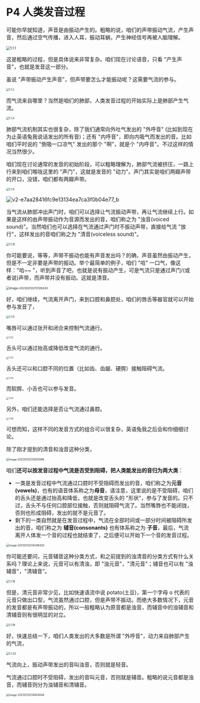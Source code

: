 # P4 人类发音过程

可能你早就知道，声音是由振动产生的。粗略的说，咱们的声带振动气流，产生声音，然后通过空气传播，进入人耳，振动耳蜗，产生神经信号再被人脑理解。

<img src="readme.assets/1.1.1.png" alt="1.1.1" style="zoom:67%;" />

这是粗略的过程，但是具体说来非常复杂。咱们现在讨论语音，只看 "产生声音"，也就是发音这一部分。

虽说 "声带振动产生声音"，但声带要怎么才能振动呢？这需要气流的参与。

<img src="readme.assets/1.1.2.png" alt="1.1.2" style="zoom: 50%;" />

而气流来自哪里？当然是咱们的肺部，人类发音过程的开始实际上是肺部产生气流。

<img src="readme.assets/1.1.4.png" alt="1.1.4" style="zoom: 50%;" />

肺部气流机制其实也很复杂，除了我们通常向外吐气发出的 "外呼音" (比如到现在为止英语兔我说话发出的所有音)；还有 "内呼音"，即向内吸气而发出的音。比如咱们平时说的 "倒吸一口凉气" 发出的那个 "啊"，就是个 "内呼音"。不过这样的情况当然很少。

咱们现在讨论通常的发音的初始阶段，可以粗略理解为，肺部气流被挤压，一路上行来到咱们喉咙这里的 "声门"，这就是发音的 "动力"。声门其实是咱们两瓣声带的开口，没错，咱们都有两瓣声带。

<img src="readme.assets/1.1.9.png" alt="1.1.9" style="zoom: 50%;" />

![v2-e7aa28416fc9e13134ea7ca3f0b04e77_b](readme.assets/v2-e7aa28416fc9e13134ea7ca3f0b04e77_b.gif)

当气流从肺部冲出声门时，咱们可以选择让气流振动声带，再让气流继续上行。如果是这样的由声带振动作为音源而发出的音，咱们称之为 "浊音(voiced sound)"。当然咱们也可以选择在气流通过声门时不振动声带，直接给气流 "放行"，这样发出的音咱们称之为 "清音(voiceless sound)"。

<img src="readme.assets/1.1.10.png" alt="1.1.10" style="zoom:50%;" />

你可能要说，等等，声带不振动也能有声音发出吗？的确，声音虽然由振动产生，但是不一定非要是声带的振动。举个最简单的例子，咱们 "哈" 一口气，像这样："哈~~ "，听到声音了吧，也就是说有振动产生，可是气流只是通过声门/(或者说)声带，而声带并没有振动。这就是清音。

<img src="readme.assets/image-20230312213126330.png" alt="image-20230312213126330" style="zoom:56%;" />

好，咱们继续，气流离开声门，来到口腔和鼻腔处，咱们的唇舌等器官就可以开始参与发音了，

<img src="readme.assets/1.1.11.png" alt="1.1.11" style="zoom:50%;" />

嘴唇可以通过张开和闭合来控制气流通行。

<img src="readme.assets/1.1.12.png" alt="1.1.12" style="zoom:40%;" />

舌头可以通过抬高或降低改变气流的通行。 

<img src="readme.assets/1.1.13.png" alt="1.1.13" style="zoom:40%;" />

舌头还可以和口腔不同的位置（比如齿、齿龈、硬腭）接触阻碍气流。

<img src="readme.assets/1.1.14.png" alt="1.1.14" style="zoom:40%;" />

而软腭、小舌也可以参与发音。

<img src="readme.assets/1.1.15.png" alt="1.1.15" style="zoom:40%;" />

另外，咱们还能选择是否让气流通过鼻腔。

<img src="readme.assets/1.1.16.png" alt="1.1.16" style="zoom:40%;" />

可想而知，这样不同的发音方式的组合可以很复杂，英语兔我之后会和你细细讨论。

除了刚才提到的清音和浊音这种分类，

<img src="readme.assets/image-20230312213820086.png" alt="image-20230312213820086" style="zoom:50%;" />

咱们**还可以按发音过程中气流是否受到阻碍，把人类能发出的音归为两大类**：

- 一类是发音过程中气流通过口腔时不受阻碍而发出的音，咱们称之为**元音(vowels)**，也有的语音体系称之为**母音**，请注意，这里说的是不受阻碍，咱们的舌头还是通过抬高和降低，也就是改变舌头的 "形状"，参与了发音的。只不过，舌头不与任何口腔部位接触，否则就阻碍气流了。当然嘴唇也不能闭拢，否则也形成阻碍，发出的就不是元音了。
- 剩下的一类自然就是在发音过程中，气流在全部时间或一部分时间被阻碍所发出的音，咱们称之为 **辅音(consonants)** 也有体系称之为 **子音**，最后，气流离开人体发一个音的过程也就结束了，之后便可以开始下一个音的发音过程。

<img src="readme.assets/image-20230312214246420.png" alt="image-20230312214246420" style="zoom:50%;" />

你可能还要问，元音辅音这种分类方式，和之前提到的浊清音的分类方式有什么关系吗？理论上来说，元音可以有清浊，即 "浊元音"，"清元音"；辅音也可以有 "浊辅音"，"清辅音"。

<img src="readme.assets/1.1.18.png" alt="1.1.18" style="zoom:50%;" />

但是，清元音非常少见，比如快速语流中说 potato(土豆)，第一个字母 o 代表的元音只做出口型，气流虽然通过口腔，但是声带不振动。而绝大多数情况下，元音的发音都是有声带振动的，所以一般粗略认为原音都是浊音，而辅音中的浊辅音和清辅音则有很明显的对立。

<img src="readme.assets/1.1.19.png" alt="1.1.19" style="zoom:50%;" />

好，快速总结一下，咱们人类发出的大多数是所谓 "外呼音"，动力来自肺部产生的气流，

<img src="readme.assets/1.1.20.png" alt="1.1.20" style="zoom:50%;" />

气流向上，振动声带发出的音叫浊音，否则就是轻音。

气流通过口腔时不受阻碍，发出的音叫元音，否则就是辅音。粗略的说元音都是浊音，而辅音则分为浊辅音和清辅音。

<img src="readme.assets/image-20230312214824044.png" alt="image-20230312214824044" style="zoom:50%;" />